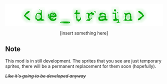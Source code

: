 <img align="center" alt="Logo" src="/sprites-override/ui/logo.png">

<p align="center"> [insert something here] </p>

## Note

This mod is in still development. The sprites that you see are just temporary sprites, there will be a permanent replacement for them soon (hopefully).

_~~Like it's going to be developed anyway~~_
